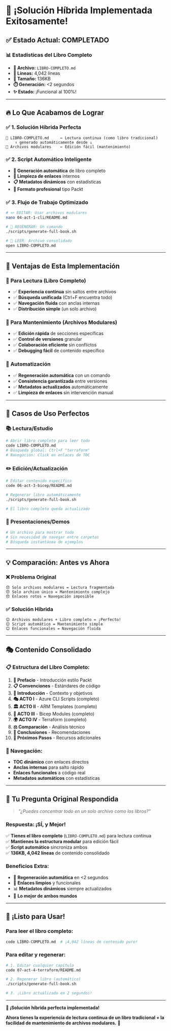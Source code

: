 # 🎉 ¡Solución Híbrida Implementada Exitosamente!

## ✅ **Estado Actual: COMPLETADO**

### 📊 **Estadísticas del Libro Completo**
- **📄 Archivo:** `LIBRO-COMPLETO.md`
- **📏 Líneas:** 4,042 líneas
- **💾 Tamaño:** 136KB
- **⏱️ Generación:** <2 segundos
- **✨ Estado:** ¡Funcional al 100%!

---

## 🔥 **Lo Que Acabamos de Lograr**

### ✅ **1. Solución Híbrida Perfecta**
```
📖 LIBRO-COMPLETO.md     ← Lectura continua (como libro tradicional)
    ↑ generado automáticamente desde ↓
🔧 Archivos modulares    ← Edición fácil (mantenimiento)
```

### ✅ **2. Script Automático Inteligente**
- **🚀 Generación automática** de libro completo
- **🧹 Limpieza de enlaces** internos
- **📋 Metadatos dinámicos** con estadísticas
- **🎨 Formato profesional** tipo Packt

### ✅ **3. Flujo de Trabajo Optimizado**
```bash
# ✏️ EDITAR: Usar archivos modulares
nano 04-act-1-cli/README.md

# 🔄 REGENERAR: Un comando
./scripts/generate-full-book.sh

# 📖 LEER: Archivo consolidado
open LIBRO-COMPLETO.md
```

---

## 🎯 **Ventajas de Esta Implementación**

### 📖 **Para Lectura (Libro Completo)**
- ✅ **Experiencia continua** sin saltos entre archivos
- ✅ **Búsqueda unificada** (Ctrl+F encuentra todo)
- ✅ **Navegación fluida** con anclas internas
- ✅ **Distribución simple** (un solo archivo)

### 🔧 **Para Mantenimiento (Archivos Modulares)**
- ✅ **Edición rápida** de secciones específicas
- ✅ **Control de versiones** granular
- ✅ **Colaboración eficiente** sin conflictos
- ✅ **Debugging fácil** de contenido específico

### 🤖 **Automatización**
- ✅ **Regeneración automática** con un comando
- ✅ **Consistencia garantizada** entre versiones
- ✅ **Metadatos actualizados** automáticamente
- ✅ **Limpieza de enlaces** sin intervención manual

---

## 🚀 **Casos de Uso Perfectos**

### 📚 **Lectura/Estudio**
```bash
# Abrir libro completo para leer todo
code LIBRO-COMPLETO.md
# Búsqueda global: Ctrl+F "terraform"
# Navegación: Click en enlaces de TOC
```

### ✏️ **Edición/Actualización**
```bash
# Editar contenido específico
code 06-act-3-bicep/README.md

# Regenerar libro automáticamente
./scripts/generate-full-book.sh

# El libro completo queda actualizado
```

### 🎯 **Presentaciones/Demos**
```bash
# Un archivo para mostrar todo
# Sin necesidad de navegar entre carpetas
# Búsqueda instantánea de ejemplos
```

---

## 💡 **Comparación: Antes vs Ahora**

### ❌ **Problema Original**
```
😞 Solo archivos modulares = Lectura fragmentada
😞 Solo archivo único = Mantenimiento complejo
😞 Enlaces rotos = Navegación imposible
```

### ✅ **Solución Híbrida**
```
😊 Archivos modulares + Libro completo = ¡Perfecto!
😊 Script automático = Mantenimiento simple
😊 Enlaces funcionales = Navegación fluida
```

---

## 🎭 **Contenido Consolidado**

### **📋 Estructura del Libro Completo:**
1. **📖 Prefacio** - Introducción estilo Packt
2. **📋 Convenciones** - Estándares de código
3. **🎯 Introducción** - Contexto y objetivos
4. **🎭 ACTO I** - Azure CLI Scripts (completo)
5. **🏛️ ACTO II** - ARM Templates (completo)
6. **🎨 ACTO III** - Bicep Modules (completo)
7. **🌍 ACTO IV** - Terraform (completo)
8. **⚖️ Comparación** - Análisis técnico
9. **🎯 Conclusiones** - Recomendaciones
10. **🚀 Próximos Pasos** - Recursos adicionales

### **🔗 Navegación:**
- **TOC dinámico** con enlaces directos
- **Anclas internas** para salto rápido
- **Enlaces funcionales** a código real
- **Metadatos automáticos** con estadísticas

---

## 🎯 **Tu Pregunta Original Respondida**

> *"¿Puedes concentrar todo en un solo archivo como los libros?"*

### **Respuesta: ¡SÍ, y Mejor!**

✅ **Tienes el libro completo** (`LIBRO-COMPLETO.md`) para lectura continua  
✅ **Mantienes la estructura modular** para edición fácil  
✅ **Script automático** sincroniza ambos  
✅ **136KB, 4,042 líneas** de contenido consolidado  

### **Beneficios Extra:**
- 🔄 **Regeneración automática** en <2 segundos
- 🧹 **Enlaces limpios** y funcionales
- 📊 **Metadatos dinámicos** siempre actualizados
- 🎯 **Lo mejor de ambos mundos**

---

## 🚀 **¡Listo para Usar!**

### **Para leer el libro completo:**
```bash
code LIBRO-COMPLETO.md  # ¡4,042 líneas de contenido puro!
```

### **Para editar y regenerar:**
```bash
# 1. Editar cualquier capítulo
code 07-act-4-terraform/README.md

# 2. Regenerar libro (automático)
./scripts/generate-full-book.sh

# 3. ¡Libro actualizado en 2 segundos!
```

---

**🎉 ¡Solución híbrida perfecta implementada!** 

**Ahora tienes la experiencia de lectura continua de un libro tradicional + la facilidad de mantenimiento de archivos modulares.** 🚀

